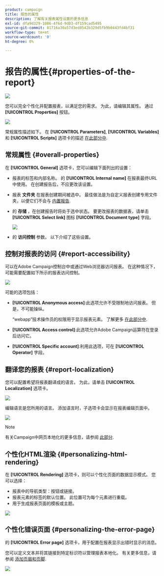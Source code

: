 ```yaml
---
product: campaign
title: 报告的属性
description: 了解有关报表属性设置的更多信息
exl-id: dfa9d329-1086-4f6d-9d03-df159cad5495
source-git-commit: 81716a30a57d3ed8542b329d5fb9b0443fd4bf31
workflow-type: tm+mt
source-wordcount: '0'
ht-degree: 0%

---
```


# 报告的属性{#properties-of-the-report}

![](../../assets/common.svg)

您可以完全个性化并配置报表，以满足您的需求。 为此，请编辑其属性。 通过 **[!UICONTROL Properties]** 按钮。

![](assets/s_ncs_advuser_report_properties_01.png)

常规属性描述如下。 在 **[!UICONTROL Parameters]**, **[!UICONTROL Variables]** 和 **[!UICONTROL Scripts]** 选项卡的描述 [在此部分中](../../reporting/using/advanced-functionalities.md).

## 常规属性 {#overall-properties}

在 **[!UICONTROL General]** 选项卡，您可以编辑下面列出的设置：

* 报表的标签和内部名称。 的 **[!UICONTROL Internal name]** 在报表最终URL中使用。 在创建报告后，不应更改该设置。

* 报表 **文件夹** 在报表创建期间被选中。 最佳做法是为自定义报表创建专用文件夹，以便它们不会与 [内置报告](../../reporting/using/about-campaign-built-in-reports.md).

* 的 **存储** ，在创建报告时将处于选中状态。 要更改报表的数据表，请单击 **[!UICONTROL Select link]** 图标 **[!UICONTROL Document type]** 字段。

   ![](assets/s_ncs_advuser_report_properties_02.png)

* 的 **访问控制** 参数。 以下介绍了这些设置。

## 控制对报表的访问 {#report-accessibility}

可以在Adobe Campaign控制台中或通过Web浏览器访问报表。 在这种情况下，可能需要配置如下所示的报表访问控制。

![](assets/s_ncs_advuser_report_properties_02b.png)

可能的选项包括：

* **[!UICONTROL Anonymous access]**:此选项允许不受限制地访问报表。 但是，不可能操纵。

   “webapp”技术操作员的权限用于显示报表元素。 了解更多 [在此部分中](../../platform/using/access-management-operators.md).

* **[!UICONTROL Access control]**:此选项允许Adobe Campaign运算符在登录后访问它。
* **[!UICONTROL Specific account]**:利用此选项，可在 **[!UICONTROL Operator]** 字段。

## 翻译您的报表 {#report-localization}

您可以配置希望将报表翻译成的语言。 为此，请单击 **[!UICONTROL Localization]** 选项卡。

![](assets/s_ncs_advuser_report_properties_06.png)

编辑语言是您所用的语言。 添加语言时，子选项卡会显示在报表编辑页面中。

![](assets/s_ncs_advuser_report_properties_05a.png)

>[!NOTE]
>
>有关Campaign中网页本地化的更多信息，请参阅 [此部分](../../web/using/translating-a-web-form.md).

## 个性化HTML渲染 {#personalizing-html-rendering}

在 **[!UICONTROL Rendering]** 选项卡，则可以个性化页面的数据显示模式。 您可以选择：

* 报表中的导航类型：按钮或链接。
* 报表元素的标签的默认位置。 此位置可为每个元素进行重载。
* 用于生成报表页面的模板或主题。

![](assets/s_ncs_advuser_report_properties_08.png)

## 个性化错误页面 {#personalizing-the-error-page}

的 **[!UICONTROL Error page]** 选项卡，用于配置在报表显示出错时显示的消息。

您可以定义文本并将其链接到特定标识符以管理报表本地化。 有关更多信息，请参阅 [添加页眉和页脚](../../reporting/using/element-layout.md#adding-a-header-and-a-footer).

![](assets/s_ncs_advuser_report_properties_11.png)
